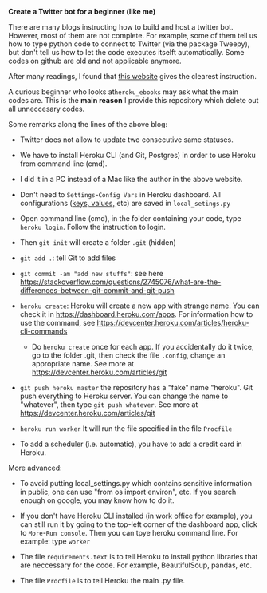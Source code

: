 **Create a Twitter bot for a beginner (like me)**

There are many blogs instructing how to build and host a twitter bot. However, most of them are not complete.
For example, some of them  tell us how to type python code to connect to Twitter (via the package Tweepy), but don't tell us how to let the code executes itselft automatically. Some codes on github are old and not applicable anymore.

After many readings, I found that [this website](https://tutorials.botsfloor.com/how-to-code-a-simple-twitter-bot-for-complete-beginners-36e37231e67d) gives the clearest instruction.


A curious beginner who looks at```heroku_ebooks``` may ask what the main codes are. This is the **main reason** I provide this repository which delete out all unneccesary codes.

Some remarks along the lines of the above blog:
* Twitter does not allow to update two consecutive same statuses.
* We have to install Heroku CLI (and Git, Postgres) in order to use Heroku from command line (cmd).
* I did it in a PC instead of a Mac like the author in the above website.


* Don't need to ```Settings```-```Config Vars``` in Heroku dashboard. All configurations ([keys, values,](https://developer.twitter.com/en/apps/) etc) are  saved in ```local_setings.py```
* Open command line (cmd), in the folder containing your code, type ```heroku login```. Follow the instruction to login.
* Then ```git init``` will create a folder ```.git``` (hidden)

* ```git add .```: tell Git to add files
* ```git commit -am "add new stuffs"```: see here https://stackoverflow.com/questions/2745076/what-are-the-differences-between-git-commit-and-git-push

* ```heroku create```: Heroku will create a new app with strange name. You can check it in https://dashboard.heroku.com/apps. For information how to use the command, see https://devcenter.heroku.com/articles/heroku-cli-commands

  * Do ```heroku create``` once for each app. If you accidentally do it twice, go to the folder .git, then check the file ```.config```, change an appropriate name. See more at https://devcenter.heroku.com/articles/git


* ```git push heroku master``` the repository has a "fake" name "heroku". Git push everything to Heroku server. You can change the name to "whatever", then type ```git push whatever```. See more at https://devcenter.heroku.com/articles/git

* ```heroku run worker``` It will run the file specified in the file ```Procfile``` 

* To add a scheduler (i.e. automatic), you have to add a credit card in Heroku.

More advanced:

* To avoid putting local_settings.py which contains sensitive information in public, one can use "from os import environ", etc. If you search enough on google, you may know how to do it.

* If you don't have Heroku CLI installed (in work office for example), you can still run it by going to the top-left corner of the dashboard app, click to ```More```-```Run console```. Then you can tpye heroku command line. For example: type ```worker```
* The file ```requirements.text``` is to tell Heroku to install python libraries that are neccessary for the code. For example, BeautifulSoup, pandas, etc.

* The file ```Procfile``` is to tell Heroku the main .py file.
